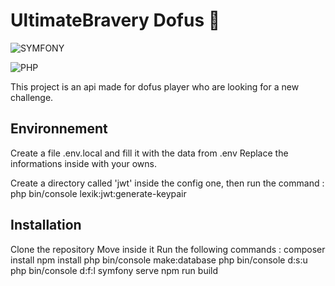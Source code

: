 # UltimateBravery Dofus 🥚

![SYMFONY](https://img.shields.io/badge/Framework-Symfony-purple)

![PHP](https://img.shields.io/badge/Langage-Php-blue)

This project is an api made for dofus player who are looking for a new challenge.

## Environnement 

Create a file .env.local and fill it with the data from .env
Replace the informations inside with your owns.

Create a directory called 'jwt' inside the config one, then run the command :
php bin/console lexik:jwt:generate-keypair


## Installation 

Clone the repository
Move inside it
Run the following commands :
composer install
npm install
php bin/console make:database
php bin/console d:s:u
php bin/console d:f:l
symfony serve
npm run build
